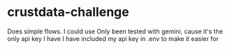 # crustdata-challenge
Does simple flows. 
I could use 
Only been tested with gemini, cause it's the only api key I have
I have included my api key in .env to make it easier for 
